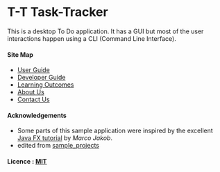 # T-T Task-Tracker

This is a desktop To Do application. It has a GUI but most of the user interactions happen using a CLI (Command Line Interface).
  
#### Site Map
* [User Guide](docs/UserGuide.md) 
* [Developer Guide](docs/DeveloperGuide.md) 
* [Learning Outcomes](docs/LearningOutcomes.md) 
* [About Us](docs/AboutUs.md)
* [Contact Us](docs/ContactUs.md)


#### Acknowledgements

* Some parts of this sample application were inspired by the excellent 
  [Java FX tutorial](http://code.makery.ch/library/javafx-8-tutorial/) by *Marco Jakob*. 
* edited from [sample_projects](https://github.com/se-edu/)

#### Licence : [MIT](LICENSE)
